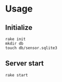 # Usage

## Initialize

```
rake init
mkdir db
touch db/sensor.sqlite3

```
## Server start

```
rake start
```
